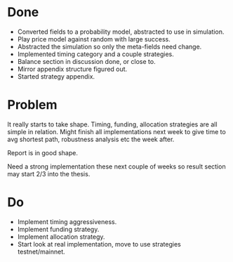 # Done

* Converted fields to a probability model, abstracted to use in simulation.
* Play price model against random with large success.
* Abstracted the simulation so only the meta-fields need change. 
* Implemented timing category and a couple strategies.
* Balance section in discussion done, or close to.
* Mirror appendix structure figured out.
* Started strategy appendix.

# Problem

It really starts to take shape. Timing, funding, allocation strategies are all simple in relation.
Might finish all implementations next week to give time to avg shortest path, robustness analysis etc
the week after. 
 
Report is in good shape. 

Need a strong implementation these next couple of weeks so result section may start 2/3 into the thesis.
 
# Do

* Implement timing aggressiveness. 
* Implement funding strategy.
* Implement allocation strategy.
* Start look at real implementation, move to use strategies testnet/mainnet.
